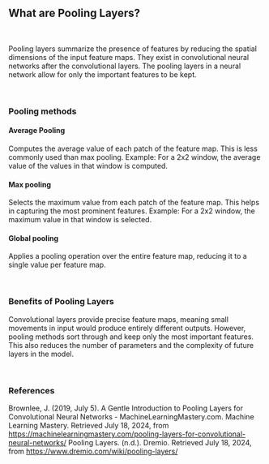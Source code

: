 ## **What are Pooling Layers?**

<br>

Pooling layers summarize the presence of features by reducing the spatial dimensions of the input feature maps. They exist in convolutional neural networks after the convolutional layers. The pooling layers in a neural network allow for only the important features to be kept. 

<br>

### **Pooling methods**

#### Average Pooling
Computes the average value of each patch of the feature map. This is less commonly used than max pooling.
Example: For a 2x2 window, the average value of the values in that window is computed.
#### Max pooling
Selects the maximum value from each patch of the feature map. This helps in capturing the most prominent features.
Example: For a 2x2 window, the maximum value in that window is selected.
#### Global pooling
Applies a pooling operation over the entire feature map, reducing it to a single value per feature map.
<!-- ![Image1](/static/articleimages/activation_functions/image1) -->

<br>

### **Benefits of Pooling Layers**
Convolutional layers provide precise feature maps, meaning small movements in input would produce entirely different outputs. However, pooling methods sort through and keep only the most important features. This also reduces the number of parameters and the complexity of future layers in the model. 

<br>

### **References**
Brownlee, J. (2019, July 5). A Gentle Introduction to Pooling Layers for Convolutional Neural Networks - MachineLearningMastery.com. Machine Learning Mastery. Retrieved July 18, 2024, from https://machinelearningmastery.com/pooling-layers-for-convolutional-neural-networks/
Pooling Layers. (n.d.). Dremio. Retrieved July 18, 2024, from https://www.dremio.com/wiki/pooling-layers/






